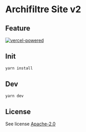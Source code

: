 # Archifiltre Site v2
## Feature

[![vercel-powered](https://user-images.githubusercontent.com/37937348/161967395-a5064a6a-b4d3-4ede-a940-ad81fa773916.svg)](https://vercel.com/?utm_source=archifiltre&utm_campaign=oss)

## Init
```sh
yarn install
```

## Dev

```sh
yarn dev
```

## License
See license [Apache-2.0](LICENSE)
